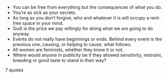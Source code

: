  - You can be free from everything but the consequences of what you do.
 - You’re as sick as your secrets.
 - As long as you don’t forgive, who and whatever it is will occupy a rent-free space in your mind.
 - Guilt is the price we pay willingly for doing what we are going to do anyway.
 - Events do not really have beginnings or ends. Behind every event is the previous one, causing, or helping to cause, what follows.
 - All women are feminists, whether they know it or not.
 - Where would anyone in publicity be if they allowed sensitivity, restraint, breeding or good taste to stand in their way?

7 quotes